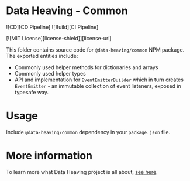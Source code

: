 # Data Heaving - Common
![CD][CD Pipeline]
![Build][CI Pipeline]

[![MIT License][license-shield]][license-url]

This folder contains source code for `@data-heaving/common` NPM package.
The exported entities include:
- Commonly used helper methods for dictionaries and arrays
- Commonly used helper types
- API and implementation for `EventEmitterBuilder` which in turn creates `EventEmitter` - an immutable collection of event listeners, exposed in typesafe way.

# Usage
Include `@data-heaving/common` dependency in your `package.json` file.

# More information
To learn more what Data Heaving project is all about, [see here](https://github.com/DataHeaving/orchestration).